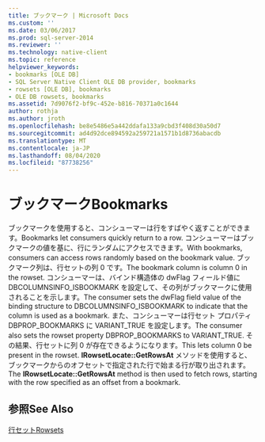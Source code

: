 ```yaml
---
title: ブックマーク | Microsoft Docs
ms.custom: ''
ms.date: 03/06/2017
ms.prod: sql-server-2014
ms.reviewer: ''
ms.technology: native-client
ms.topic: reference
helpviewer_keywords:
- bookmarks [OLE DB]
- SQL Server Native Client OLE DB provider, bookmarks
- rowsets [OLE DB], bookmarks
- OLE DB rowsets, bookmarks
ms.assetid: 7d9076f2-bf9c-452e-b816-70371a0c1644
author: rothja
ms.author: jroth
ms.openlocfilehash: be8e5486e5a442ddafa133a9cbd3f408d30a50d7
ms.sourcegitcommit: ad4d92dce894592a259721a1571b1d8736abacdb
ms.translationtype: MT
ms.contentlocale: ja-JP
ms.lasthandoff: 08/04/2020
ms.locfileid: "87738256"
---
```

# <a name="bookmarks"></a><span data-ttu-id="64223-102">ブックマーク</span><span class="sxs-lookup"><span data-stu-id="64223-102">Bookmarks</span></span>
  <span data-ttu-id="64223-103">ブックマークを使用すると、コンシューマーは行をすばやく返すことができます。</span><span class="sxs-lookup"><span data-stu-id="64223-103">Bookmarks let consumers quickly return to a row.</span></span> <span data-ttu-id="64223-104">コンシューマーはブックマークの値を基に、行にランダムにアクセスできます。</span><span class="sxs-lookup"><span data-stu-id="64223-104">With bookmarks, consumers can access rows randomly based on the bookmark value.</span></span> <span data-ttu-id="64223-105">ブックマーク列は、行セットの列 0 です。</span><span class="sxs-lookup"><span data-stu-id="64223-105">The bookmark column is column 0 in the rowset.</span></span> <span data-ttu-id="64223-106">コンシューマーは、バインド構造体の dwFlag フィールド値に DBCOLUMNSINFO_ISBOOKMARK を設定して、その列がブックマークに使用されることを示します。</span><span class="sxs-lookup"><span data-stu-id="64223-106">The consumer sets the dwFlag field value of the binding structure to DBCOLUMNSINFO_ISBOOKMARK to indicate that the column is used as a bookmark.</span></span> <span data-ttu-id="64223-107">また、コンシューマーは行セット プロパティ DBPROP_BOOKMARKS に VARIANT_TRUE を設定します。</span><span class="sxs-lookup"><span data-stu-id="64223-107">The consumer also sets the rowset property DBPROP_BOOKMARKS to VARIANT_TRUE.</span></span> <span data-ttu-id="64223-108">その結果、行セットに列 0 が存在できるようになります。</span><span class="sxs-lookup"><span data-stu-id="64223-108">This lets column 0 be present in the rowset.</span></span> <span data-ttu-id="64223-109">**IRowsetLocate::GetRowsAt** メソッドを使用すると、ブックマークからのオフセットで指定された行で始まる行が取り出されます。</span><span class="sxs-lookup"><span data-stu-id="64223-109">The **IRowsetLocate::GetRowsAt** method is then used to fetch rows, starting with the row specified as an offset from a bookmark.</span></span>  
  
## <a name="see-also"></a><span data-ttu-id="64223-110">参照</span><span class="sxs-lookup"><span data-stu-id="64223-110">See Also</span></span>  
 [<span data-ttu-id="64223-111">行セット</span><span class="sxs-lookup"><span data-stu-id="64223-111">Rowsets</span></span>](rowsets.md)  
  
  
